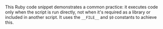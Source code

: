This Ruby code snippet demonstrates a common practice: it executes code only when the script is run directly, not when it's required as a library or included in another script. It uses the `__FILE__` and `$0` constants to achieve this.
